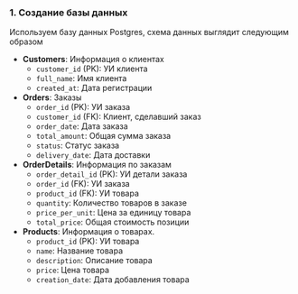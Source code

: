 ### 1. Создание базы данных
Используем базу данных Postgres, схема данных выглядит следующим образом
- **Customers**: Информация о клиентах
  - `customer_id` (PK): УИ клиента
  - `full_name`: Имя клиента
  - `created_at`: Дата регистрации
- **Orders**: Заказы
  - `order_id` (PK): УИ заказа
  - `customer_id` (FK): Клиент, сделавший заказ
  - `order_date`: Дата заказа
  - `total_amount`: Общая сумма заказа
  - `status`: Статус заказа
  - `delivery_date`: Дата доставки
- **OrderDetails**: Информация по заказам
  - `order_detail_id` (PK): УИ детали заказа
  - `order_id` (FK): УИ заказа
  - `product_id` (FK): УИ товара
  - `quantity`: Количество товаров в заказе
  - `price_per_unit`: Цена за единицу товара
  - `total_price`: Общая стоимость позиции
- **Products**: Информация о товарах.
  - `product_id` (PK): УИ товара
  - `name`: Название товара
  - `description`: Описание товара
  - `price`: Цена товара
  - `creation_date`: Дата добавления товара
